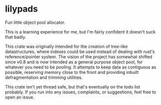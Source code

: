 # lilypads
Fun little object pool allocator.

This is a learning experience for me, but I'm fairly confident it doesn't suck that badly.

This crate was originally intended for the creation of tree-like datastructures,
where indexes could be used instead of dealing with rust's reference/pointer system.
The vision of the project has somewhat shifted since v0.8 and is now intended as a 
general purpose object pool, for whatever you need to be pooling. It attempts to keep data as
contiguous as possible, reserving memory close to the front and providing 
inbuilt defragmentation and trimming utilities.

This crate isn't yet thread safe, but that's eventually on the todo list probably.
If you run into any issues, complaints, or suggestions, feel free to open an issue.
